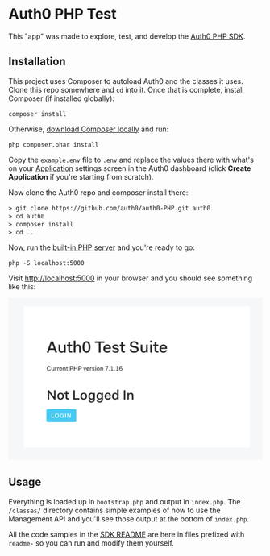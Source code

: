 # Auth0 PHP Test
This "app" was made to explore, test, and develop the [Auth0 PHP SDK](https://github.com/auth0/auth0-PHP).

## Installation

This project uses Composer to autoload Auth0 and the classes it uses. Clone this repo somewhere and `cd` into it. Once that is complete, install Composer (if installed globally):

```
composer install
```

Otherwise, [download Composer locally](https://getcomposer.org/doc/00-intro.md#locally) and run:

```
php composer.phar install
``` 

Copy the `example.env` file to `.env` and replace the values there with what's on your [Application](https://manage.auth0.com/#/applications) settings screen in the Auth0 dashboard (click **Create Application** if you're starting from scratch).

Now clone the Auth0 repo and composer install there:

```
> git clone https://github.com/auth0/auth0-PHP.git auth0
> cd auth0
> composer install 
> cd ..
```

Now, run the [built-in PHP server](https://secure.php.net/manual/en/features.commandline.webserver.php) and you're ready to go:

```
php -S localhost:5000
```

Visit [http://localhost:5000](http://localhost:5000) in your browser and you should see something like this:

![](screenshot-01.png)

## Usage

Everything is loaded up in `bootstrap.php` and output in `index.php`. The `/classes/` directory contains simple examples of how to use the Management API and you'll see those output at the bottom of `index.php`. 

All the code samples in the [SDK README](https://github.com/auth0/auth0-PHP/blob/master/README.md) are here in files prefixed with `readme-` so you can run and modify them yourself.